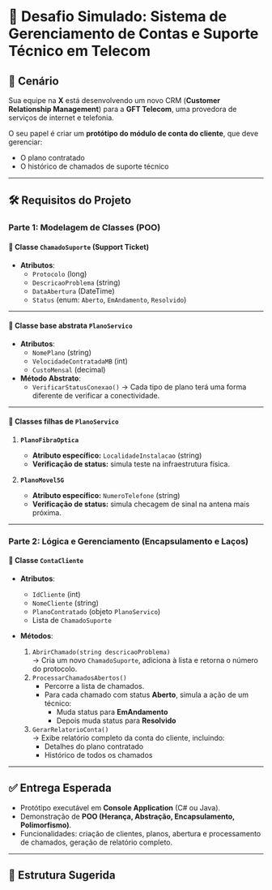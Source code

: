 # 📡 Desafio Simulado: Sistema de Gerenciamento de Contas e Suporte Técnico em Telecom

## 📌 Cenário
Sua equipe na **X** está desenvolvendo um novo CRM (**Customer Relationship Management**) para a **GFT Telecom**, uma provedora de serviços de internet e telefonia.  

O seu papel é criar um **protótipo do módulo de conta do cliente**, que deve gerenciar:  
- O plano contratado  
- O histórico de chamados de suporte técnico  

---

## 🛠️ Requisitos do Projeto

### Parte 1: Modelagem de Classes (POO)

#### 🔹 Classe `ChamadoSuporte` (Support Ticket)
- **Atributos**:
  - `Protocolo` (long)
  - `DescricaoProblema` (string)
  - `DataAbertura` (DateTime)
  - `Status` (enum: `Aberto`, `EmAndamento`, `Resolvido`)

---

#### 🔹 Classe base abstrata `PlanoServico`
- **Atributos**:
  - `NomePlano` (string)
  - `VelocidadeContratadaMB` (int)
  - `CustoMensal` (decimal)
- **Método Abstrato**:
  - `VerificarStatusConexao()` → Cada tipo de plano terá uma forma diferente de verificar a conectividade.

---

#### 🔹 Classes filhas de `PlanoServico`

1. **`PlanoFibraOptica`**
   - **Atributo específico:** `LocalidadeInstalacao` (string)  
   - **Verificação de status:** simula teste na infraestrutura física.

2. **`PlanoMovel5G`**
   - **Atributo específico:** `NumeroTelefone` (string)  
   - **Verificação de status:** simula checagem de sinal na antena mais próxima.

---

### Parte 2: Lógica e Gerenciamento (Encapsulamento e Laços)

#### 🔹 Classe `ContaCliente`
- **Atributos**:
  - `IdCliente` (int)
  - `NomeCliente` (string)
  - `PlanoContratado` (objeto `PlanoServico`)  
  - Lista de `ChamadoSuporte`

- **Métodos**:
  1. `AbrirChamado(string descricaoProblema)`  
     → Cria um novo `ChamadoSuporte`, adiciona à lista e retorna o número do protocolo.
  2. `ProcessarChamadosAbertos()`  
     - Percorre a lista de chamados.  
     - Para cada chamado com status **Aberto**, simula a ação de um técnico:  
       - Muda status para **EmAndamento**  
       - Depois muda status para **Resolvido**
  3. `GerarRelatorioConta()`  
     → Exibe relatório completo da conta do cliente, incluindo:  
       - Detalhes do plano contratado  
       - Histórico de todos os chamados  

---

## ✅ Entrega Esperada
- Protótipo executável em **Console Application** (C# ou Java).  
- Demonstração de **POO (Herança, Abstração, Encapsulamento, Polimorfismo)**.  
- Funcionalidades: criação de clientes, planos, abertura e processamento de chamados, geração de relatório completo.

---

## 📂 Estrutura Sugerida
